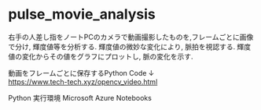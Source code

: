 # pulse_movie_analysis

右手の人差し指をノートPCのカメラで動画撮影したものを,フレームごとに画像で分け, 輝度値等を分析する.
輝度値の微妙な変化により, 脈拍を視認する.
輝度値の変化からその値をグラフにプロットし, 脈の変化を示す.

動画をフレームごとに保存するPython Code ↓  
https://www.tech-tech.xyz/opencv_video.html

Python 実行環境
Microsoft Azure Notebooks
